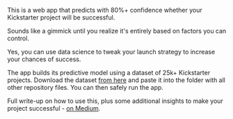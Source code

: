 This is a web app that predicts with 80%+ confidence whether your Kickstarter project will be successful. 

Sounds like a gimmick until you realize it's entirely based on factors you can control. 

Yes, you can use data science to tweak your launch strategy to increase your chances of success.

The app builds its predictive model using a dataset of 25k+ Kickstarter projects. Download the dataset [from here]([https://pages.github.com](https://drive.google.com/file/d/1ffh8hKTIZgS3-cGkowuCPfC9I1AkgHFq/view?usp=drive_link)) and paste it into the folder with all other repository files. You can then safely run the app.

Full write-up on how to use this, plus some additional insights to make your project successful - [on Medium](https://medium.com/@ivaylo.e.ivanov/the-kickstarter-codecracker-ml-project-d9bee877e76b).
